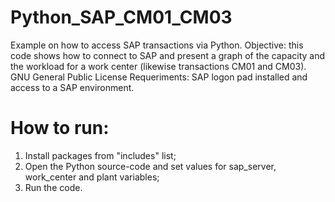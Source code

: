 # Python_SAP_CM01_CM03
 Example on how to access SAP transactions via Python.
 Objective: this code shows how to connect to SAP and present a graph of the capacity and the workload for a work center (likewise transactions CM01 and CM03).
 GNU General Public License
 Requeriments: SAP logon pad installed and access to a SAP environment.
# How to run:
 1) Install packages from "includes" list;
 2) Open the Python source-code and set values for sap_server, work_center and plant variables;
 3) Run the code.
